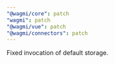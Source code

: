 ```yaml
---
"@wagmi/core": patch
"wagmi": patch
"@wagmi/vue": patch
"@wagmi/connectors": patch
---
```


Fixed invocation of default storage.
